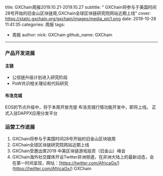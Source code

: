 title: GXChain周报2019.10.21-2019.10.27
subtitle: " GXChain将参与于美国时间28号开始的旧金山区块链周,GXChain全球区块链研究院网站近期上线"
cover: https://static.gxchain.org/gxchain/images/media_pic1.png
date: 2019-10-28 11:41:35
categories: 周报
tags:
  - 周报
author:
    nick: GXChain
    github_name: GXChain
---

### 产品开发进展

#### 主链
- 公信链升级计划进入研究阶段
- PoW共识相关理论和代码研究

#### 布洛克城
EOS的节点升级中，将于本周开放充提
布洛克城行情功能开发中，即将上线。
正式入驻DAPPX应用分发平台


### 运营工作进展
1. GXChain将参与于美国时间28号开始的旧金山区块链周
2. GXChain全球区块链研究院网站近期上线
3. GXChain受邀出席2019 中美区块链游戏投资（旧金山）峰会
4. GXChain海外社交媒体开设Twitter非洲频道，在非洲大陆上的最新动态，会在第一时间呈现，网址：[https://twitter.com/AfricaGx/] (https://twitter.com/AfricaGx/) GXChain